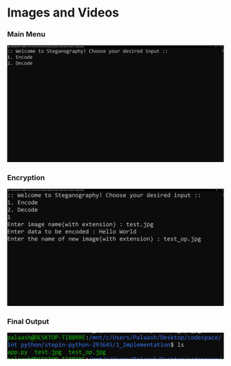# Images and Videos

### Main Menu
![main_menu](main_menu.png)

### Encryption
![encryption](encoding_data.png)

### Final Output
![final_output](final_output.png)